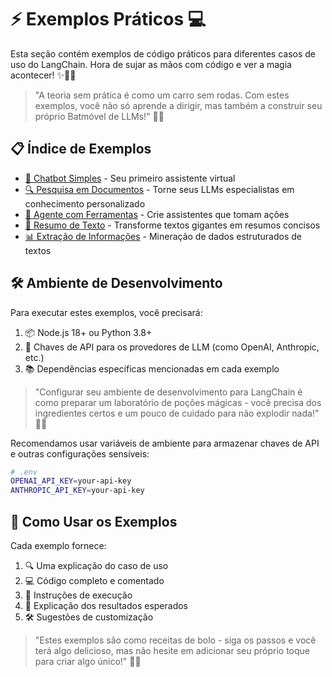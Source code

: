 # ⚡ Exemplos Práticos 💻

Esta seção contém exemplos de código práticos para diferentes casos de uso do LangChain. Hora de sujar as mãos com código e ver a magia acontecer! ✨🧙‍♂️

> "A teoria sem prática é como um carro sem rodas. Com estes exemplos, você não só aprende a dirigir, mas também a construir seu próprio Batmóvel de LLMs!" 🦇🚗

## 📋 Índice de Exemplos

- [🤖 Chatbot Simples](./chatbot.md) - Seu primeiro assistente virtual
- [🔍 Pesquisa em Documentos](./rag.md) - Torne seus LLMs especialistas em conhecimento personalizado
- [🧰 Agente com Ferramentas](./agente.md) - Crie assistentes que tomam ações
- [📝 Resumo de Texto](./resumo.md) - Transforme textos gigantes em resumos concisos
- [📊 Extração de Informações](./extracao.md) - Mineração de dados estruturados de textos

## 🛠️ Ambiente de Desenvolvimento

Para executar estes exemplos, você precisará:

1. 📦 Node.js 18+ ou Python 3.8+
2. 🔑 Chaves de API para os provedores de LLM (como OpenAI, Anthropic, etc.)
3. 📚 Dependências específicas mencionadas em cada exemplo

> "Configurar seu ambiente de desenvolvimento para LangChain é como preparar um laboratório de poções mágicas - você precisa dos ingredientes certos e um pouco de cuidado para não explodir nada!" 🧪💥

Recomendamos usar variáveis de ambiente para armazenar chaves de API e outras configurações sensíveis:

```bash
# .env
OPENAI_API_KEY=your-api-key
ANTHROPIC_API_KEY=your-api-key
```

## 📘 Como Usar os Exemplos

Cada exemplo fornece:

1. 🔍 Uma explicação do caso de uso
2. 💻 Código completo e comentado
3. 🚀 Instruções de execução
4. 🎯 Explicação dos resultados esperados
5. 🛠️ Sugestões de customização

> "Estes exemplos são como receitas de bolo - siga os passos e você terá algo delicioso, mas não hesite em adicionar seu próprio toque para criar algo único!" 🍰✨